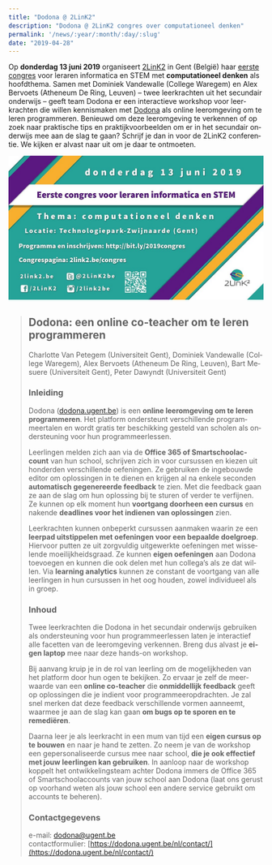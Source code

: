 ```yaml
---
title: "Dodona @ 2LinK2"
description: "Dodona @ 2LinK2 congres over computationeel denken"
permalink: '/news/:year/:month/:day/:slug'
date: "2019-04-28"
---
```


<NewsHeader :title="$frontmatter.title" :date="$frontmatter.date" lang="nl" />

Op **donderdag 13 juni 2019** organiseert [2LinK2](http://2link2.be/index.php) in Gent (België) haar [eerste congres](http://2link2.be/congres/) voor leraren informatica en STEM met **computationeel denken** als hoofdthema. Samen met Dominiek Vandewalle (College Waregem) en Alex Bervoets (Atheneum De Ring, Leuven) – twee leerkrachten uit het secundair onderwijs – geeft team Dodona er een interactieve workshop voor leerkrachten die willen kennismaken met [Dodona](https://dodona.ugent.be/) als online leeromgeving om te leren programmeren. Benieuwd om deze leeromgeving te verkennen of op zoek naar praktische tips en praktijkvoorbeelden om er in het secundair onderwijs mee aan de slag te gaan? Schrijf je dan in voor de 2LinK2 conferentie. We kijken er alvast naar uit om je daar te ontmoeten.  

![2link2](./flyer.jpg)

> ## Dodona: een online co-teacher om te leren programmeren
>   
> Charlotte Van Petegem (Universiteit Gent), Dominiek Vandewalle (College Waregem), Alex Bervoets (Atheneum De Ring, Leuven), Bart Mesuere (Universiteit Gent), Peter Dawyndt (Universiteit Gent)  
>   
> ### Inleiding  
>   
> Dodona ([dodona.ugent.be](https://dodona.ugent.be/)) is een **online leeromgeving om te leren programmeren**. Het platform ondersteunt verschillende programmeertalen en wordt gratis ter beschikking gesteld van scholen als ondersteuning voor hun programmeerlessen.  
>   
> Leerlingen melden zich aan via de **Office 365 of Smartschoolaccount** van hun school, schrijven zich in voor cursussen en kiezen uit honderden verschillende oefeningen. Ze gebruiken de ingebouwde editor om oplossingen in te dienen en krijgen al na enkele seconden **automatisch gegenereerde feedback** te zien. Met die feedback gaan ze aan de slag om hun oplossing bij te sturen of verder te verfijnen. Ze kunnen op elk moment hun **voortgang doorheen een cursus** en nakende **deadlines voor het indienen van oplossingen** zien.  
>   
> Leerkrachten kunnen onbeperkt cursussen aanmaken waarin ze een **leerpad uitstippelen met oefeningen voor een bepaalde doelgroep**. Hiervoor putten ze uit zorgvuldig uitgewerkte oefeningen met wisselende moeilijkheidsgraad. Ze kunnen **eigen oefeningen** aan Dodona toevoegen en kunnen die ook delen met hun collega’s als ze dat willen. Via **learning analytics** kunnen ze constant de voortgang van alle leerlingen in hun cursussen in het oog houden, zowel individueel als in groep.  
>   
> ### Inhoud
>   
> Twee leerkrachten die Dodona in het secundair onderwijs gebruiken als ondersteuning voor hun programmeerlessen laten je interactief alle facetten van de leeromgeving verkennen. Breng dus alvast je **eigen laptop** mee naar deze hands-on workshop.  
>   
> Bij aanvang kruip je in de rol van leerling om de mogelijkheden van het platform door hun ogen te bekijken. Zo ervaar je zelf de meerwaarde van een **online co-teacher** die **onmiddellijk feedback** geeft op oplossingen die je indient voor programmeeropdrachten. Je zal snel merken dat deze feedback verschillende vormen aanneemt, waarmee je aan de slag kan gaan **om bugs op te sporen en te remediëren**.  
>   
> Daarna leer je als leerkracht in een mum van tijd een **eigen cursus op te bouwen** en naar je hand te zetten. Zo neem je van de workshop een gepersonaliseerde cursus mee naar school, **die je ook effectief met jouw leerlingen kan gebruiken**. In aanloop naar de workshop koppelt het ontwikkelingsteam achter Dodona immers de Office 365 of Smartschoolaccounts van jouw school aan Dodona (laat ons gerust op voorhand weten als jouw school een andere service gebruikt om accounts te beheren).  
>   
> ### Contactgegevens
>   
> e-mail: [dodona@ugent.be](mailto:dodona@ugent.be)  
> contactformulier: [https://dodona.ugent.be/nl/contact/](https://dodona.ugent.be/nl/contact/)
